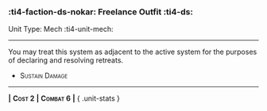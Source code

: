 ### :ti4-faction-ds-nokar: **Freelance Outfit** :ti4-ds:

Unit Type: Mech :ti4-unit-mech:

---

You may treat this system as adjacent to the active system for the purposes of declaring and resolving retreats.

* <span style="font-variant:small-caps;">Sustain Damage</span> 

---

__|__ <span style="font-variant:small-caps;white-space: nowrap;">**Cost 2**</span> __|__ <span style="font-variant:small-caps;white-space: nowrap;">**Combat 6**</span> __|__
{ .unit-stats }
